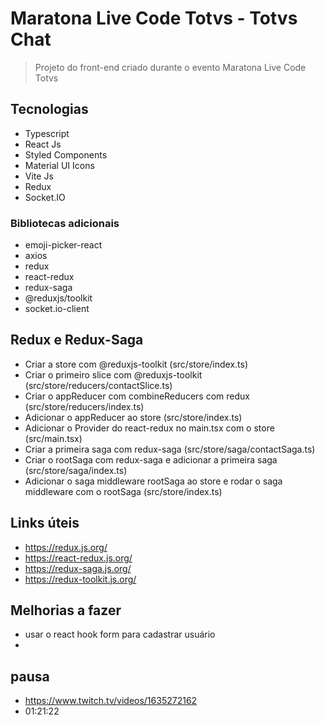 # Maratona Live Code Totvs - Totvs Chat

> Projeto do front-end criado durante o evento Maratona Live Code Totvs

## Tecnologias

- Typescript
- React Js
- Styled Components
- Material UI Icons
- Vite Js
- Redux
- Socket.IO

### Bibliotecas adicionais

- emoji-picker-react
- axios
- redux
- react-redux
- redux-saga
- @reduxjs/toolkit
- socket.io-client

## Redux e Redux-Saga

- Criar a store com @reduxjs-toolkit (src/store/index.ts)
- Criar o primeiro slice com @reduxjs-toolkit (src/store/reducers/contactSlice.ts)
- Criar o appReducer com combineReducers com redux (src/store/reducers/index.ts)
- Adicionar o appReducer ao store (src/store/index.ts)
- Adicionar o Provider do react-redux no main.tsx com o store (src/main.tsx)
- Criar a primeira saga com redux-saga (src/store/saga/contactSaga.ts)
- Criar o rootSaga com redux-saga e adicionar a primeira saga (src/store/saga/index.ts)
- Adicionar o saga middleware rootSaga ao store e rodar o saga middleware com o rootSaga (src/store/index.ts)

## Links úteis

- https://redux.js.org/
- https://react-redux.js.org/
- https://redux-saga.js.org/
- https://redux-toolkit.js.org/

## Melhorias a fazer

- usar o react hook form para cadastrar usuário
-

## pausa

- https://www.twitch.tv/videos/1635272162
- 01:21:22
